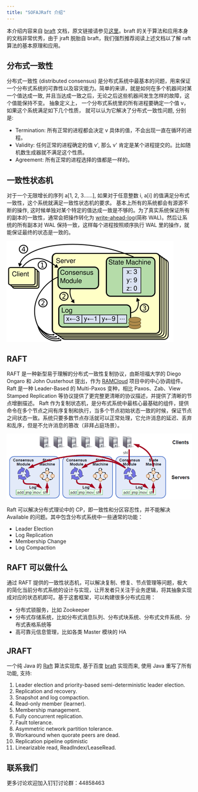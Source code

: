 ```yaml
---
title: "SOFAJRaft 介绍"
---
```


本介绍内容来自 [braft](https://github.com/brpc/braft) 文档，原文链接请参见[这里](https://github.com/brpc/braft/blob/master/docs/cn/overview.md)。braft 的关于算法和应用本身的文档非常优秀，由于 jraft 脱胎自
 braft，我们强烈推荐阅读上述文档以了解 raft 算法的基本原理和应用。

## 分布式一致性

分布式一致性 (distributed consensus) 是分布式系统中最基本的问题，用来保证一个分布式系统的可靠性以及容灾能力。简单的来讲，就是如何在多个机器间对某一个值达成一致, 并且当达成一致之后，无论之后这些机器间发生怎样的故障，这个值能保持不变。
抽象定义上， 一个分布式系统里的所有进程要确定一个值 v，如果这个系统满足如下几个性质， 就可以认为它解决了分布式一致性问题, 分别是:

- Termination: 所有正常的进程都会决定 v 具体的值，不会出现一直在循环的进程。
- Validity: 任何正常的进程确定的值 v', 那么 v' 肯定是某个进程提交的。比如随机数生成器就不满足这个性质。
- Agreement: 所有正常的进程选择的值都是一样的。

## 一致性状态机

对于一个无限增长的序列 a[1, 2, 3……], 如果对于任意整数 i, a[i] 的值满足分布式一致性，这个系统就满足一致性状态机的要求。
基本上所有的系统都会有源源不断的操作, 这时候单独对某个特定的值达成一致是不够的。为了真实系统保证所有的副本的一致性，通常会把操作转化为 [write-ahead-log](https://en.wikipedia.org/wiki/Write-ahead_logging)(简称 WAL)。然后让系统的所有副本对 WAL 保持一致，这样每个进程按照顺序执行 WAL 里的操作，就能保证最终的状态是一致的。

![raft](raft.png)

## RAFT

RAFT 是一种新型易于理解的分布式一致性复制协议，由斯坦福大学的 Diego Ongaro 和 John Ousterhout 提出，作为 [RAMCloud](https://ramcloud.atlassian.net/wiki/display/RAM/RAMCloud) 项目中的中心协调组件。Raft 是一种 Leader-Based 的 Multi-Paxos 变种，相比 Paxos、Zab、View Stamped Replication 等协议提供了更完整更清晰的协议描述，并提供了清晰的节点增删描述。
Raft 作为复制状态机，是分布式系统中最核心最基础的组件，提供命令在多个节点之间有序复制和执行，当多个节点初始状态一致的时候，保证节点之间状态一致。系统只要多数节点存活就可以正常处理，它允许消息的延迟、丢弃和乱序，但是不允许消息的篡改（非拜占庭场景）。

![multi_raft](multi_raft.png)

Raft 可以解决分布式理论中的 CP，即一致性和分区容忍性，并不能解决 Available 的问题。其中包含分布式系统中一些通常的功能：

- Leader Election
- Log Replication
- Membership Change
- Log Compaction

## RAFT 可以做什么

通过 RAFT 提供的一致性状态机，可以解决复制、修复、节点管理等问题，极大的简化当前分布式系统的设计与实现，让开发者只关注于业务逻辑，将其抽象实现成对应的状态机即可。基于这套框架，可以构建很多分布式应用：

- 分布式锁服务，比如 Zookeeper
- 分布式存储系统，比如分布式消息队列、分布式块系统、分布式文件系统、分布式表格系统等
- 高可靠元信息管理，比如各类 Master 模块的 HA

## JRAFT

一个纯 Java 的 [Raft](https://raft.github.io/) 算法实现库, 基于百度 [braft](https://github.com/brpc/braft) 实现而来, 使用 Java 重写了所有功能, 支持:

1. Leader election and priority-based semi-deterministic leader election.
2. Replication and recovery.
3. Snapshot and log compaction.
4. Read-only member (learner).
5. Membership management.
6. Fully concurrent replication.
7. Fault tolerance.
8. Asymmetric network partition tolerance.
9. Workaround when quorate peers are dead.
10. Replication pipeline optimistic
11. Linearizable read,  ReadIndex/LeaseRead.

## 联系我们

更多讨论欢迎加入钉钉讨论群：44858463
